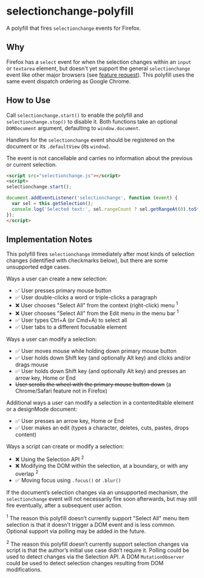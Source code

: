 selectionchange-polyfill
========================

A polyfill that fires `selectionchange` events for Firefox.

Why
---

Firefox has a `select` event for when the selection changes within
an `input` or `textarea` element, but doesn't yet support the general
`selectionchange` event like other major browsers
(see [feature request](https://bugzilla.mozilla.org/show_bug.cgi?id=571294)).
This polyfill uses the same event dispatch ordering as Google Chrome.

How to Use
----------

Call `selectionchange.start()` to enable the polyfill and `selectionchange.stop()`
to disable it. Both functions take an optional `DOMDocument` argument, defaulting
to `window.document`.

Handlers for the `selectionchange` event should be registered on the document or
its `.defaultView` (its `window`).

The event is not cancellable and carries no information about the previous or
current selection.

```HTML
<script src="selectionchange.js"></script>
<script>
selectionchange.start();

document.addEventListener('selectionchange', function (event) {
  var sel = this.getSelection();
  console.log('Selected text:', sel.rangeCount ? sel.getRangeAt(0).toString() : null);
});
</script>
```

Implementation Notes
--------------------

This polyfill fires `selectionchange` immediately after most kinds of selection changes
(identified with checkmarks below), but there are some unsupported edge cases.

Ways a user can create a new selection:
  - :white_check_mark: User presses primary mouse button
  - :white_check_mark: User double-clicks a word or triple-clicks a paragraph
  - :x: User chooses "Select All" from the context (right-click) menu <sup>1</sup>
  - :x: User chooses "Select All" from the Edit menu in the menu bar <sup>1</sup>
  - :white_check_mark: User types Ctrl+A (or Cmd+A) to select all
  - :white_check_mark: User tabs to a different focusable element

Ways a user can modify a selection:
  - :white_check_mark: User moves mouse while holding down primary mouse button
  - :white_check_mark: User holds down Shift key (and optionally Alt key) and clicks and/or drags mouse
  - :white_check_mark: User holds down Shift key (and optionally Alt key) and presses an arrow key, Home or End
  - ~~User scrolls the wheel with the primary mouse button down~~ (a Chrome/Safari feature not in Firefox)

Additional ways a user can modify a selection in a contenteditable element or a designMode document:
  - :white_check_mark: User presses an arrow key, Home or End
  - :white_check_mark: User makes an edit (types a character, deletes, cuts, pastes, drops content)

Ways a script can create or modify a selection:
  - :x: Using the Selection API <sup>2</sup>
  - :x: Modifying the DOM within the selection, at a boundary, or with any overlap <sup>2</sup>
  - :white_check_mark: Moving focus using `.focus()` or `.blur()`

If the document’s selection changes via an unsupported mechanism, the `selectionchange`
event will not necessarily fire soon afterwards, but may still fire eventually, after
a subsequent user action.

<sup>1</sup> The reason this polyfill doesn’t currently support "Select All" menu item selection
is that it doesn’t trigger a DOM event and is less common. Optional support via
polling may be added in the future.

<sup>2</sup> The reason this polyfill doesn’t currently support selection changes via script
is that the author’s initial use case didn’t require it. Polling could be used
to detect changes via the Selection API. A DOM `MutationObserver` could be
used to detect selection changes resulting from DOM modifications.

